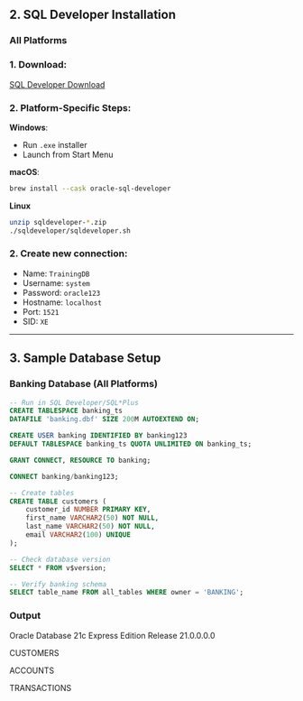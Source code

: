 ## **2. SQL Developer Installation**

### **All Platforms**

### 1. **Download**:  
   [SQL Developer Download](https://www.oracle.com/database/sqldeveloper/)

### 2. **Platform-Specific Steps**:  

   **Windows**:  
   - Run `.exe` installer  
   - Launch from Start Menu  

   **macOS**:  
   ```bash
   brew install --cask oracle-sql-developer
   ```
   **Linux**
   ```bash
   unzip sqldeveloper-*.zip
./sqldeveloper/sqldeveloper.sh
```
### 2. Create new connection:
   - Name: `TrainingDB`
   - Username: `system`
   - Password: `oracle123`
   - Hostname: `localhost`
   - Port: `1521`
   - SID: `XE`

---

## **3. Sample Database Setup**

### **Banking Database (All Platforms)**
```sql
-- Run in SQL Developer/SQL*Plus
CREATE TABLESPACE banking_ts 
DATAFILE 'banking.dbf' SIZE 200M AUTOEXTEND ON;

CREATE USER banking IDENTIFIED BY banking123 
DEFAULT TABLESPACE banking_ts QUOTA UNLIMITED ON banking_ts;

GRANT CONNECT, RESOURCE TO banking;

CONNECT banking/banking123;

-- Create tables
CREATE TABLE customers (
    customer_id NUMBER PRIMARY KEY,
    first_name VARCHAR2(50) NOT NULL,
    last_name VARCHAR2(50) NOT NULL,
    email VARCHAR2(100) UNIQUE
);

-- Check database version
SELECT * FROM v$version;

-- Verify banking schema
SELECT table_name FROM all_tables WHERE owner = 'BANKING';
```
### **Output**
Oracle Database 21c Express Edition Release 21.0.0.0.0

CUSTOMERS

ACCOUNTS

TRANSACTIONS
